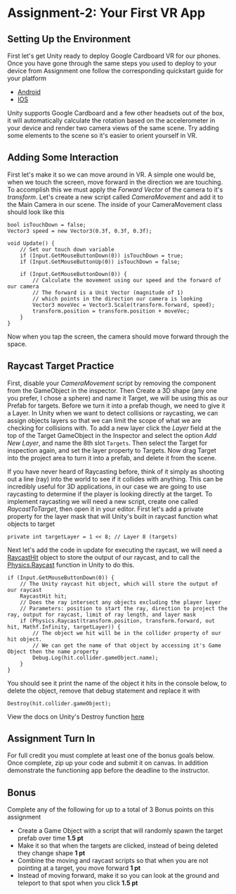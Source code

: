 # Assignment-2: Your First VR App

## Setting Up the Environment
First let's get Unity ready to deploy Google Cardboard VR for our phones. Once you have gone through the same steps you used to deploy to your device from Assignment one follow the corresponding quickstart guide for your platform
- [Android](https://developers.google.com/vr/develop/unity/get-started-android)
- [IOS](https://developers.google.com/vr/develop/unity/get-started-ios)

Unity supports Google Cardboard and a few other headsets out of the box, it will automatically calculate the rotation based on the accelerometer in your device and render two camera views of the same scene. Try adding some elements to the scene so it's easier to orient yourself in VR.

## Adding Some Interaction
First let's make it so we can move around in VR. A simple one would be, when we touch the screen, move forward in the direction we are touching. To accomplish this we must apply the *Forward Vector* of the camera to it's *transform*. Let's create a new script called *CameraMovement* and add it to the Main Camera in our scene. The inside of your CameraMovement class should look like this
```
bool isTouchDown = false;
Vector3 speed = new Vector3(0.3f, 0.3f, 0.3f);

void Update() {
    // Set our touch down variable
    if (Input.GetMouseButtonDown(0)) isTouchDown = true;
    if (Input.GetMouseButtonUp(0)) isTouchDown = false;

    if (Input.GetMouseButtonDown(0)) {
        // Calculate the movement using our speed and the forward of our camera
        // The forward is a Unit Vector (magnitude of 1)
        // which points in the direction our camera is looking
        Vector3 moveVec = Vector3.Scale(transform.forward, speed);
        transform.position = transform.position + moveVec;
    }
}
```
Now when you tap the screen, the camera should move forward through the space.

## Raycast Target Practice
First, disable your *CameraMovement* script by removing the component from the GameObject in the inspector. Then Create a 3D shape (any one you prefer, I chose a sphere) and name it Target, we will be using this as our Prefab for targets. Before we turn it into a prefab though, we need to give it a Layer. In Unity when we want to detect collisions or raycasting, we can assign objects layers so that we can limit the scope of what we are checking for collisions with. To add a new layer click the *Layer* field at the top of the Target GameObject in the Inspector and select the option *Add New Layer*, and name the 8th slot `Targets`. Then select the Target for inspection again, and set the layer property to Targets. Now drag Target into the project area to turn it into a prefab, and delete it from the scene.

If you have never heard of Raycasting before, think of it simply as shooting out a line (ray) into the world to see if it collides with anything. This can be incredibly useful for 3D applications, in our case we are going to use raycasting to determine if the player is looking directly at the target. To implement raycasting we will need a new script, create one called *RaycastToTarget*, then open it in your editor. First let's add a private property for the layer mask that will Unity's built in raycast function what objects to target
```
private int targetLayer = 1 << 8; // Layer 8 (targets)
```
Next let's add the code in update for executing the raycast, we will need a [RaycastHit](https://docs.unity3d.com/ScriptReference/RaycastHit.html) object to store the output of our raycast, and to call the [Physics.Raycast](https://docs.unity3d.com/ScriptReference/Physics.Raycast.html) function in Unity to do this.
```
if (Input.GetMouseButtonDown(0)) {
    // The Unity raycast hit object, which will store the output of our raycast
    RaycastHit hit;
    // Does the ray intersect any objects excluding the player layer
    // Parameters: position to start the ray, direction to project the ray, output for raycast, limit of ray length, and layer mask
    if (Physics.Raycast(transform.position, transform.forward, out hit, Mathf.Infinity, targetLayer)) {
        // The object we hit will be in the collider property of our hit object.
        // We can get the name of that object by accessing it's Game Object then the name property
        Debug.Log(hit.collider.gameObject.name);
    }
}
```
You should see it print the name of the object it hits in the console below, to delete the object, remove that debug statement and replace it with
```
Destroy(hit.collider.gameObject);
```
View the docs on Unity's Destroy function [here](https://docs.unity3d.com/ScriptReference/Object.Destroy.html)

## Assignment Turn In
For full credit you must complete at least one of the bonus goals below. Once complete, zip up your code and submit it on canvas. In addition demonstrate the functioning app before the deadline to the instructor.

## Bonus
Complete any of the following for up to a total of 3 Bonus points on this assignment
- Create a Game Object with a script that will randomly spawn the target prefab over time **1.5 pt**
- Make it so that when the targets are clicked, instead of being deleted they change shape **1 pt**
- Combine the moving and raycast scripts so that when you are not pointing at a target, you move forward **1 pt**
- Instead of moving forward, make it so you can look at the ground and teleport to that spot when you click **1.5 pt**
